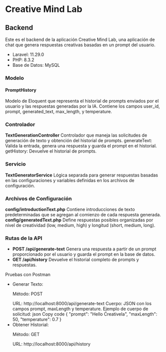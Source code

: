 <h1>Creative Mind Lab</h1>
<h2>Backend</h2>

Este es el backend de la aplicación Creative Mind Lab, una aplicación de chat que genera respuestas creativas basadas en un prompt del usuario.

<ul>
<li>Laravel: 11.29.0</li>
<li>PHP: 8.3.2</li>
<li>Base de Datos: MySQL</li>
</ul>

<h3>Modelo</h3>
<h4><bold>PromptHistory</bold></h4> 
Modelo de Eloquent que representa el historial de prompts enviados por el usuario y las respuestas generadas por la IA. Contiene los campos user_id, prompt, generated_text, max_length, y temperature.

<h3>Controlador</h3>
<strong>TextGenerationController</strong>
Controlador que maneja las solicitudes de generación de texto y obtención del historial de prompts.
generateText: Valida la entrada, genera una respuesta y guarda el prompt en el historial.
getHistory: Devuelve el historial de prompts.

<h3>Servicio </h3>
<strong>TextGeneratorService</strong>
 Lógica separada para generar respuestas basadas en las configuraciones y variables definidas en los archivos de configuración.

<h3>Archivos de Configuración</h3>
<strong>config/introductionText.php</strong> Contiene introducciones de texto predeterminadas que se agregan al comienzo de cada respuesta generada.
<strong>config/generatedText.php</strong> Define respuestas posibles organizadas por nivel de creatividad (low, medium, high) y longitud (short, medium, long).

<h3>Rutas de la API</h3>
<ul>
<li><strong>POST /api/generate-text</strong> Genera una respuesta a partir de un prompt proporcionado por el usuario y guarda el prompt en la base de datos.</li>
<li><strong>GET /api/history</strong> Devuelve el historial completo de prompts y respuestas.</li>
</ul>

Pruebas con Postman

<ul>
<li>Generar Texto:</li>
<p>Método: POST</p>
URL: http://localhost:8000/api/generate-text
Cuerpo: JSON con los campos prompt, maxLength y temperature.
Ejemplo de cuerpo de solicitud:
json
Copy code
{
"prompt": "Hello CreativeIa",
"maxLength": 50,
"temperature": 0.7
}
<li>Obtener Historial:</li>
<p>Método: GET</p>
URL: http://localhost:8000/api/history
</ul>
